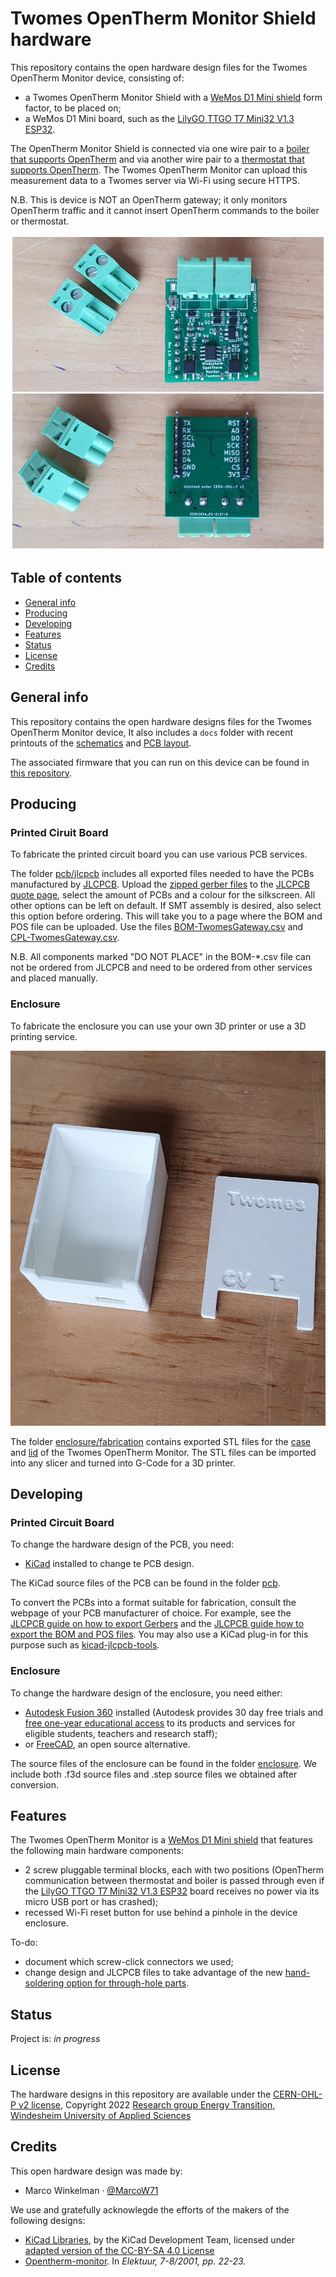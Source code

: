 # Twomes OpenTherm Monitor Shield hardware

This repository contains the open hardware design files for the Twomes OpenTherm Monitor device, consisting of:
* a Twomes OpenTherm Monitor Shield with a [WeMos D1 Mini shield](https://www.wemos.cc/en/latest/d1_mini_shield/index.html) form factor, to be placed on;
* a WeMos D1 Mini board, such as the [LilyGO TTGO T7 Mini32 V1.3 ESP32](https://github.com/LilyGO/ESP32-MINI-32-V1.3). 

The OpenTherm Monitor Shield is connected via one wire pair to a [boiler that supports OpenTherm](https://www.otgw.tclcode.com/matrix.cgi#boilers) and via another wire pair to a [thermostat that supports OpenTherm](https://www.otgw.tclcode.com/matrix.cgi#thermostats). The Twomes OpenTherm Monitor can upload this measurement data to a Twomes server via Wi-Fi using secure HTTPS.

N.B. This is device  is NOT an OpenTherm gateway; it only monitors OpenTherm traffic and it cannot insert OpenTherm commands to the boiler or thermostat.

<img src="./images/pcb.jpg" width="600"  />

## Table of contents
* [General info](#general-info)
* [Producing](#producing)
* [Developing](#developing) 
* [Features](#features)
* [Status](#status)
* [License](#license)
* [Credits](#credits)

## General info
This repository contains the open hardware designs files for the Twomes OpenTherm Monitor device, It also includes a `docs` folder with recent printouts of the [schematics](./docs/twomes-opentherm-monitor-hardware-sch-v2.0.pdf) and [PCB layout](./docs/twomes-opentherm-monitor-hardware-pcb-v2.0.pdf). 

The associated firmware that you can run on this device can be found in [this repository](https://github.com/energietransitie/twomes-opentherm-monitor-firmware).

## Producing

### Printed Ciruit Board
To fabricate the printed circuit board you can use various PCB services. 

The folder [pcb/jlcpcb](./pcb/jlcpcb) includes all exported files needed to have the PCBs manufactured by [JLCPCB](https://www.jlcpcb.com). Upload the [zipped gerber files](./pcb/jlcpcb/gerber/gerber-OpenThermMonitorTwomes.zip) to the [JLCPCB quote page](https://cart.jlcpcb.com/quote), select the amount of PCBs and a colour for the silkscreen. All other options can be left on default. If SMT assembly is desired, also select this option before ordering. This will take you to a page where the BOM and POS file can be uploaded. Use the files [BOM-TwomesGateway.csv](./pcb/jlcpcb/assembly/BOM-Twomes-OpenTherm-Monitor.csv) and [CPL-TwomesGateway.csv](./pcb/jlcpcb/assembly/CPL-Twomes-OpenTherm-Monitor.csv).

N.B. All components marked "DO NOT PLACE" in the BOM-*.csv file can not be ordered from JLCPCB and need to be ordered from other services and placed manually.

### Enclosure
To fabricate the enclosure you can use your own 3D printer or use a 3D printing service. 

<img src="./images/enclosure.jpg" height="600" />

The folder [enclosure/fabrication](./enclosure/fabrication) contains exported STL files for the [case](./enclosure/fabrication/twomes-opentherm-monitor-enclosure-case.stl) and [lid](./enclosure/twomes-opentherm-monitor-enclosure-lid.step) of the Twomes OpenTherm Monitor. The STL files can be imported into any slicer and turned into G-Code for a 3D printer.

## Developing

### Printed Circuit Board
To change the hardware design of the PCB, you need:
* [KiCad](https://www.kicad.org/download/) installed to change te PCB design. 

The KiCad source files of the PCB can be found in the folder [pcb](./pcb).

To convert the PCBs into a format suitable for fabrication, consult the webpage of your PCB manufacturer of choice. For example, see the [JLCPCB guide on how to export Gerbers](https://support.jlcpcb.com/article/149-how-to-generate-gerber-and-drill-files-in-kicad) and the  [JLCPCB guide how to export the BOM and POS files](https://support.jlcpcb.com/article/84-how-to-generate-the-bom-and-centroid-file-from-kicad). You may also use a KiCad plug-in for this purpose such as [kicad-jlcpcb-tools](https://github.com/Bouni/kicad-jlcpcb-tools).

### Enclosure
To change the hardware design of the enclosure, you need either:
* [Autodesk Fusion 360](https://www.kicad.org/download/) installed (Autodesk provides 30 day free trials and [free one-year educational access](https://www.autodesk.com/education/edu-software/overview?sorting=featured&filters=individual) to its products and services for eligible students, teachers and research staff); 
* or [FreeCAD](https://www.freecadweb.org/), an open source alternative.

The source files of the enclosure can be found in the folder [enclosure](./enclosure). We include both .f3d source files and .step source files we obtained after conversion.

## Features
The Twomes OpenTherm Monitor is a [WeMos D1 Mini shield](https://www.wemos.cc/en/latest/d1_mini_shield/index.html) that features the following main hardware components:
* 2 screw pluggable terminal blocks, each with two positions (OpenTherm communication between thermostat and boiler is passed through even if the [LilyGO TTGO T7 Mini32 V1.3 ESP32](https://github.com/LilyGO/ESP32-MINI-32-V1.3) board receives no power via its micro USB port or has crashed);
* recessed Wi-Fi reset button for use behind a pinhole in the device enclosure.

To-do:
* document which screw-click connectors we used;
* change design and JLCPCB files to take advantage of the new [hand-soldering option for through-hole parts](https://jlcpcb.com/smt-assembly).

## Status
Project is: _in progress_

## License
The hardware designs in this repository are available under the [CERN-OHL-P v2 license](./LICENSE), Copyright 2022 [Research group Energy Transition, Windesheim University of Applied Sciences](https://windesheim.nl/energietransitie)

## Credits
This open hardware design was made by:
* Marco Winkelman · [@MarcoW71](https://github.com/MarcoW71)

We use and gratefully acknowlegde the efforts of the makers of the following designs:

* [KiCad Libraries](https://kicad.github.io/), by the KiCad Development Team, licensed under [adapted version of the CC-BY-SA 4.0 License](https://www.kicad.org/libraries/license/)
* [Opentherm-monitor](https://www.domoticaforum.eu/uploaded/bwired/Open-Termostaat.pdf). In <i>Elektuur, 7-8/2001, pp. 22-23.
